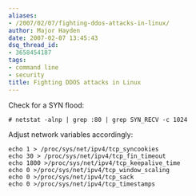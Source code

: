 ```yaml
---
aliases:
- /2007/02/07/fighting-ddos-attacks-in-linux/
author: Major Hayden
date: 2007-02-07 13:45:43
dsq_thread_id:
- 3658454187
tags:
- command line
- security
title: Fighting DDOS attacks in Linux
---
```


Check for a SYN flood:

```
# netstat -alnp | grep :80 | grep SYN_RECV -c 1024
```

Adjust network variables accordingly:

```
echo 1 > /proc/sys/net/ipv4/tcp_syncookies
echo 30 > /proc/sys/net/ipv4/tcp_fin_timeout
echo 1800 >/proc/sys/net/ipv4/tcp_keepalive_time
echo 0 >/proc/sys/net/ipv4/tcp_window_scaling
echo 0 >/proc/sys/net/ipv4/tcp_sack
echo 0 >/proc/sys/net/ipv4/tcp_timestamps
```
